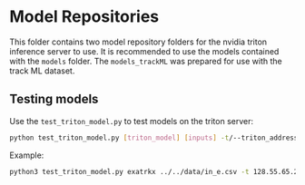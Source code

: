 # Model Repositories

This folder contains two model repository folders for the nvidia triton inference server to use. It is recommended to use the models contained with the `models` folder. The `models_trackML` was prepared for use with the track ML dataset.


## Testing models
Use the `test_triton_model.py` to test models on the triton server:
```bash
python test_triton_model.py [triton_model] [inputs] -t/--triton_address [ip_address]
```

Example:
```bash
python3 test_triton_model.py exatrkx ../../data/in_e.csv -t 128.55.65.210:8001
```